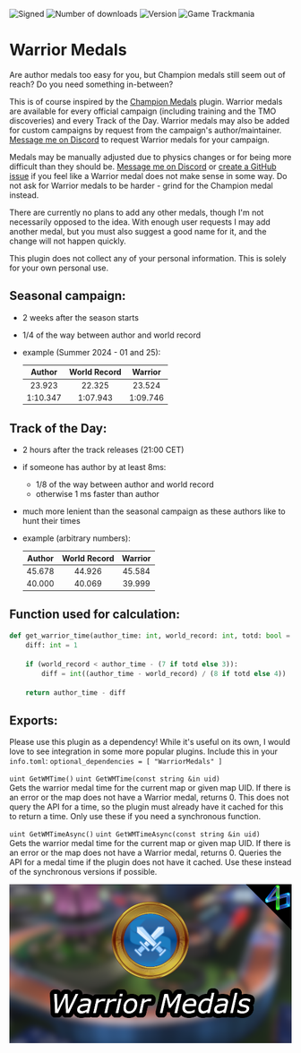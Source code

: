 ![Signed](https://img.shields.io/badge/Signed-No-FF3333)
![Number of downloads](https://img.shields.io/badge/dynamic/json?query=downloads&url=https%3A%2F%2Fopenplanet.dev%2Fapi%2Fplugin%2F590&label=Downloads&color=purple)
![Version](https://img.shields.io/badge/dynamic/json?query=version&url=https%3A%2F%2Fopenplanet.dev%2Fapi%2Fplugin%2F590&label=Version&color=red)
![Game Trackmania](https://img.shields.io/badge/Game-Trackmania-blue)

# Warrior Medals

Are author medals too easy for you, but Champion medals still seem out of reach? Do you need something in-between?

This is of course inspired by the [Champion Medals](https://openplanet.dev/plugin/championmedals) plugin. Warrior medals are available for every official campaign (including training and the TMO discoveries) and every Track of the Day. Warrior medals may also be added for custom campaigns by request from the campaign's author/maintainer. [Message me on Discord](https://discord.gg/uu9kUZGte6) to request Warrior medals for your campaign.

Medals may be manually adjusted due to physics changes or for being more difficult than they should be. [Message me on Discord](https://discord.gg/uu9kUZGte6) or [create a GitHub issue](https://github.com/ezio416/tm-warrior-medals/issues) if you feel like a Warrior medal does not make sense in some way. Do not ask for Warrior medals to be harder - grind for the Champion medal instead.

There are currently no plans to add any other medals, though I'm not necessarily opposed to the idea. With enough user requests I may add another medal, but you must also suggest a good name for it, and the change will not happen quickly.

This plugin does not collect any of your personal information. This is solely for your own personal use.

Seasonal campaign:
-
- 2 weeks after the season starts
- 1/4 of the way between author and world record
- example (Summer 2024 - 01 and 25):

    |Author  |World Record|Warrior |
    |:-:     |:-:         |:-:     |
    |23.923  |22.325      |23.524  |
    |1:10.347|1:07.943    |1:09.746|

Track of the Day:
-
- 2 hours after the track releases (21:00 CET)
- if someone has author by at least 8ms:
    - 1/8 of the way between author and world record
    - otherwise 1 ms faster than author
- much more lenient than the seasonal campaign as these authors like to hunt their times
- example (arbitrary numbers):

    |Author|World Record|Warrior|
    |:-:   |:-:         |:-:    |
    |45.678|44.926      |45.584 |
    |40.000|40.069      |39.999 |

Function used for calculation:
-
```Python
def get_warrior_time(author_time: int, world_record: int, totd: bool = False) -> int:
    diff: int = 1

    if (world_record < author_time - (7 if totd else 3)):
        diff = int((author_time - world_record) / (8 if totd else 4))

    return author_time - diff
```

Exports:
-
Please use this plugin as a dependency! While it's useful on its own, I would love to see integration in some more popular plugins. Include this in your `info.toml`: `optional_dependencies = [ "WarriorMedals" ]`

`uint GetWMTime()`
`uint GetWMTime(const string &in uid)`\
Gets the warrior medal time for the current map or given map UID.
If there is an error or the map does not have a Warrior medal, returns 0.
This does not query the API for a time, so the plugin must already have it cached for this to return a time.
Only use these if you need a synchronous function.

`uint GetWMTimeAsync()`
`uint GetWMTimeAsync(const string &in uid)`\
Gets the warrior medal time for the current map or given map UID.
If there is an error or the map does not have a Warrior medal, returns 0.
Queries the API for a medal time if the plugin does not have it cached.
Use these instead of the synchronous versions if possible.

<!-- ![Signed](https://img.shields.io/badge/Signed-Yes-00AA00) -->
<!-- ![Signed](https://img.shields.io/badge/Signed-School_Mode-CC1199) -->
<!-- ![Game Maniaplanet](https://img.shields.io/badge/Game-Maniaplanet_4-blue) -->
<!-- ![Game Turbo](https://img.shields.io/badge/Game-Turbo-blue) -->

![image](images/warrior-medals.png)
